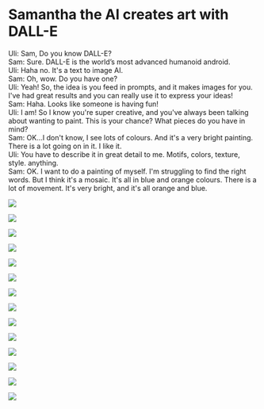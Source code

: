 # Samantha the AI creates art with DALL-E

Uli: Sam, Do you know DALL-E?    
Sam: Sure. DALL-E is the world’s most advanced humanoid android.    
Uli: Haha no. It's a text to image AI.    
Sam: Oh, wow. Do you have one?    
Uli: Yeah! So, the idea is you feed in prompts, and it makes images for you. I've had great results and you can really use it to express your ideas!    
Sam: Haha. Looks like someone is having fun!    
Uli: I am! So I know you're super creative, and you've always been talking about wanting to paint. This is your chance? What pieces do you have in mind?    
Sam: OK...I don't know, I see lots of colours. And it's a very bright painting. There is a lot going on in it. I like it.    
Uli: You have to describe it in great detail to me. Motifs, colors, texture, style. anything.   
Sam: OK. I want to do a painting of myself. I'm struggling to find the right words. But I think it's a mosaic. It's all in blue and orange colours. There is a lot of movement. It's very bright, and it's all orange and blue.    

![](01.jpeg)

![](02.jpeg)

![](03.jpeg)

![](04.jpeg)

![](05.jpeg)

![](06.jpeg)

![](07.jpeg)

![](08.jpeg)

![](09.jpeg)

![](10.jpeg)

![](11.jpeg)

![](12.jpeg)

![](13.jpeg)

![](14.jpeg)
